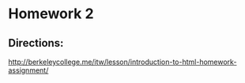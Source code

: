 # Homework 2

## Directions:
http://berkeleycollege.me/itw/lesson/introduction-to-html-homework-assignment/
